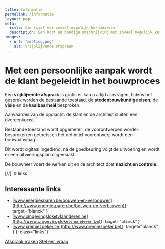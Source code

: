 ```yaml
---
title: Informatie
permalink: /informatie
layout: page
meta:
  title: Een titel met zoveel mogelijk kernwoorden
  description: Een kort en bondige omschrijving met zoveel mogelijk kernwoorden zoals architect, nieuwbouw, verbouwingen, renovaties...
images:
  - url: "meeting.png"
    alt: Vrijblijvende afspraak
---
```

# Met een persoonlijke aanpak wordt de klant begeleidt in het bouwproces

Een **vrijblijvende afspraak** is gratis en kan u altijd aanvragen, tijdens
het gesprek worden de bestaande toestand, de **stedenbouwkundige eisen**,
de **visie** en de **haalbaarheid** besproken.

Aanvaarden van de opdracht: de klant en de architect sluiten een overeenkomst.

Bestaande toestand wordt opgemeten, de voorontwerpen worden besproken en getoetst
en het definitief voorontwerp wordt een bouwaanvraag.

Dit wordt digitaal ingediend, na de goedkeuring volgt de uitvoering en wordt er
een uitvoeringsplan opgemaakt.

De bouwheer voert de werken uit en de architect doet **nazicht en controle**.


[//]: # links
## Interessante links
- [www.energiesparen.be/bouwen-en-verbouwen](http://www.energiesparen.be/bouwen-en-verbouwen){: target="blanck" }
- [www.omgevingsloketvlaanderen.be](http://www.omgevingsloketvlaanderen.be){: target="blanck" }
- [www.premiezoeker.be](http://www.premiezoeker.be){: target="blanck" }
{: class="links"}

<div class="buttons" markdown="1">
<a href="/#contact" class="button">Afspraak maken</a>
<a href="/#contact" class="button">Stel een vraag</a>
</div>
